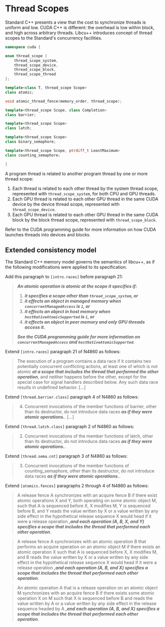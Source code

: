 # Thread Scopes

Standard C++ presents a view that the cost to synchronize threads is uniform and low. CUDA C++ is different: the overhead is low within block, and high across arbitrary threads. Libcu++ introduces concept of thread scopes to the Standard's concurrency facilities.

```c++
namespace cuda {

enum thread_scope {
    thread_scope_system,
    thread_scope_device,
    thread_scope_block,
    thread_scope_thread
};

template<class T, thread_scope Scope>
class atomic;

void atomic_thread_fence(memory_order, thread_scope);

template<thread_scope Scope, class Completion>
class barrier;

template<thread_scope Scope>
class latch;

template<thread_scope Scope>
class binary_semaphore;

template<thread_scope Scope, ptrdiff_t LeastMaximum>
class counting_semaphore;

}
```

A program thread is related to another program thread by one or more thread scope:
1. Each thread is related to each other thread by the system thread scope, represented with `thread_scope_system`, for both CPU and GPU threads.
2. Each GPU thread is related to each other GPU thread in the same CUDA device by the device thread scope, represented with `thread_scope_device`.
3. Each GPU thread is related to each other GPU thread in the same CUDA block by the block thread scope, represented with `thread_scope_block`.

Refer to the CUDA programming guide for more information on how CUDA launches threads into devices and blocks.

## Extended consistency model

The Standard C++ memory model governs the semantics of libcu++, as if the following modifications were applied to its specification.

Add this paragraph to `[intro.races]` before paragraph 21:

> ***An atomic operation is atomic at the scope it specifies if:***
> 1. ***it specifies a scope other than `thread_scope_system`, or***
> 2. ***it effects an object in managed memory when `concurrentManagedAccess` is `1`, or***
> 3. ***it effects an object in host memory when `hostNativeAtomicSupported` is `1`, or***
> 4. ***it effects an object in peer memory and only GPU threads access it.***
>
> ***See the CUDA programming guide for more information on `concurrentManagedAccess` and `hostNativeAtomicSupported`.***

Extend `[intro.races]` paragraph 21 of N4860 as follows:
> The execution of a program contains a data race if it contains two potentially concurrent conflicting actions, at least one of which is not atomic ***at a scope that includes the thread that performed the other operation***, and neither happens before the other, except for the special case for signal handlers described below. Any such data race results in undefined behavior. [...]

Extend `[thread.barrier.class]` paragraph 4 of N4860 as follows:
> 4. Concurrent invocations of the member functions of barrier, other than its destructor, do not introduce data races ***as if they were atomic operations.***. [...]

Extend `[thread.latch.class]` paragraph 2 of N4860 as follows:
> 2. Concurrent invocations of the member functions of latch, other than its destructor, do not introduce data races ***as if they were atomic operations.***.

Extend `[thread.sema.cnt]` paragraph 3 of N4860 as follows:
> 3. Concurrent invocations of the member functions of counting_semaphore, other than its destructor, do not introduce data races ***as if they were atomic operations.***.

Extend `[atomics.fences]` paragraphs 2 through 4 of N4860 as follows:
> A release fence A synchronizes with an acquire fence B if there exist atomic operations X and Y, both operating on some atomic object M, such that A is sequenced before X, X modifies M, Y is sequenced before B, and Y reads the value written by X or a value written by any side effect in the hypothetical release sequence X would head if it were a release operation ***,and each operation (A, B, X, and Y) specifies a scope that includes the thread that performed each other operation***.

> A release fence A synchronizes with an atomic operation B that performs an acquire operation on an atomic object M if there exists an atomic operation X such that A is sequenced before X, X modifies M, and B reads the value written by X or a value written by any side effect in the hypothetical release sequence X would head if it were a release operation ***,and each operation (A, B, and X) specifies a scope that includes the thread that performed each other operation***.

> An atomic operation A that is a release operation on an atomic object M synchronizes with an acquire fence B if there exists some atomic operation X on M such that X is sequenced before B and reads the value written by A or a value written by any side effect in the release sequence headed by A ***,and each operation (A, B, and X) specifies a scope that includes the thread that performed each other operation***.
